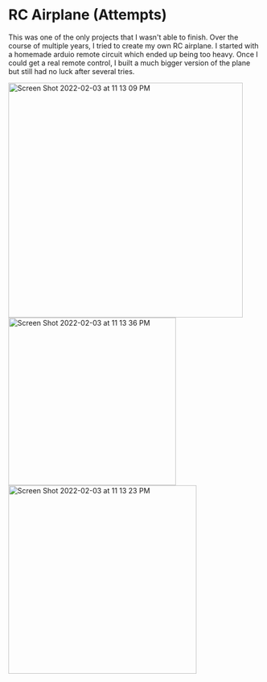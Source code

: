 # RC Airplane (Attempts)
This was one of the only projects that I wasn't able to finish. Over the course of multiple years, I tried to create my own RC airplane. I started with a homemade arduio remote circuit which ended up being too heavy. Once I could get a real remote control, I built a much bigger version of the plane but still had no luck after several tries. 

<img width="466" alt="Screen Shot 2022-02-03 at 11 13 09 PM" src="https://user-images.githubusercontent.com/44248582/152481352-83932cbb-c2f4-420b-a8d3-3303013c4062.png">
<img width="333" alt="Screen Shot 2022-02-03 at 11 13 36 PM" src="https://user-images.githubusercontent.com/44248582/152481360-1c2e4c25-83e0-47f7-8f5d-7abaf91993c5.png">
<img width="374" alt="Screen Shot 2022-02-03 at 11 13 23 PM" src="https://user-images.githubusercontent.com/44248582/152481362-e1c05067-bc34-4915-8432-d32cfb1a6ecf.png">
